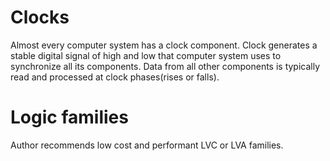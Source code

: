 # Clocks
Almost every computer system has a clock component. Clock generates a stable digital signal of high and low that computer system uses to synchronize all its components. Data from all other components is typically read and processed at clock phases(rises or falls).

# Logic families
Author recommends low cost and performant LVC or LVA families.